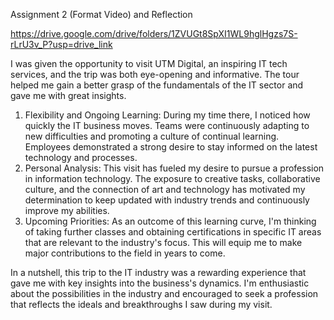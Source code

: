 Assignment 2 (Format Video) and Reflection

https://drive.google.com/drive/folders/1ZVUGt8SpXI1WL9hglHgzs7S-rLrU3v_P?usp=drive_link

I was given the opportunity to visit UTM Digital, an inspiring IT tech services, and the trip was both eye-opening and informative. 
The tour helped me gain a better grasp of the fundamentals of the IT sector and gave me with great insights.

1. Flexibility and Ongoing Learning: During my time there, I noticed how quickly the IT business moves. Teams were continuously 
                                     adapting to new difficulties and promoting a culture of continual learning. 
                                    Employees demonstrated a strong desire to stay informed on the latest technology and processes.
2. Personal Analysis: This visit has fueled my desire to pursue a profession in information technology. The exposure to creative tasks, 
                      collaborative culture, and the connection of art and technology has motivated my determination to keep updated with 
                      industry trends and continuously improve my abilities.
3. Upcoming Priorities: As an outcome of this learning curve, I'm thinking of taking further classes and obtaining certifications in 
                        specific IT areas that are relevant to the industry's focus. 
                        This will equip me to make major contributions to the field in years to come.

In a nutshell, this trip to the IT industry was a rewarding experience that gave me with key insights into the business's dynamics. 
I'm enthusiastic about the possibilities in the industry and encouraged to seek a profession that reflects the ideals 
and breakthroughs I saw during my visit.
